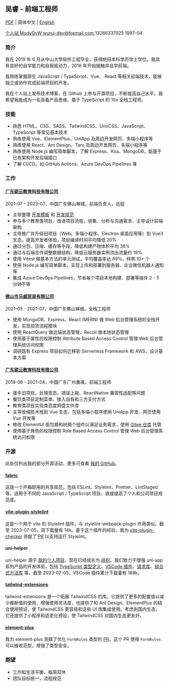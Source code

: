 ## 吴睿 - 前端工程师

[PDF](./%E5%90%B4%E7%9D%BF%20-%20%E5%89%8D%E7%AB%AF%E5%B7%A5%E7%A8%8B%E5%B8%88.pdf) | 简体中文 | [English](./index.en-US.md)

<div class="flex flex-wrap">
  <a href="https://modyqyw.github.io" class="flex items-center mr-2">
    <iconify-icon icon="carbon:home" class="mr-1"></iconify-icon>
    个人站
  </a>
  <a href="https://github.com/ModyQyW" class="flex items-center mx-2">
    <iconify-icon icon="carbon:logo-github" class="mr-1"></iconify-icon>
    ModyQyW
  </a>
  <a href="mailto:wurui-dev@foxmail.com" class="flex items-center mx-2">
    <iconify-icon icon="carbon:email" class="mr-1"></iconify-icon>
    wurui-dev@foxmail.com
  </a>
  <span class="flex items-center mx-2">
    <iconify-icon icon="carbon:phone" class="mr-1"></iconify-icon>
    13266337925
  </span>
  <span class="flex items-center mx-2">
    <iconify-icon icon="icon-park-outline:birthday-cake" class="mr-1"></iconify-icon>
    1997-04
  </span>
</div>

### 简介

我在 2019 年 6 月从中山大学软件工程毕业，获得统招本科学历学士学位。我具有良好的自学能力和自我驱动力，2018 年开始接触并自学前端。

我熟练掌握原生 JavaScript / TypeScript、Vue、 React 等相关前端技术，能够独立或协作完成前端项目的开发。

我在个人站上发布技术博客，在 Github 上参与开源项目，不断提高自己水平。我希望我能成为一名具备产品思维、基于 TypeScript 的 10x 全栈工程师。

### 技能

- 熟悉 HTML、CSS、SASS、TailwindCSS、UnoCSS、JavaScript、TypeScript 等常见基本技术
- 熟练使用 Vue、ElementPlus、UniApp 及周边开发网页、多端小程序等
- 熟练使用 React、Ant Design、Taro 及周边开发网页、多端小程序等
- 熟练使用 Node.js 编写简单脚本，了解 Express、Koa、MongoDB，能基于已有架构开发后端接口
- 了解 CI/CD，如 GitHub Actions、Azure DevOps Pipelines 等

### 工作

#### [广东砺云教育科技有限公司](https://www.millcloud.cn/)

<p class="text-gray-500">2021-07 - 2023-07，中国广东佛山禅城，前端负责人，远程</p>

- 主导整理 [开发模板](https://github.com/MillCloud/presets) 和 [开发规范](https://millcloud.github.io/standard)
- 参与多个教育类项目，改进项目流程，收集、分析与沟通需求，主导设计前端架构
- 主导推广并升级旧项目（Web、多端小程序、Electron 桌面应用等）到 Vue3 生态，提高开发者体验，项目编译时间平均降低 20%
- 通过分包、压缩、缓存等手段，降低构建产物体积平均 38%
- 通过与后端合作调整数据结构，降低云服务器实例流出流量约 19%
- 使用 Vitest 做基本方法的单元测试，平均覆盖率达 89%，样例 10+ 个
- 使用 Node.js 编写简单脚本，实现上传和部署到服务器、企业微信机器人通知等
- 集成 Azure DevOps Pipelines，节省每个项目本地构建、部署等操作 2 - 5 分钟不等

#### [佛山市马威贸易有限公司](https://globus-china.com/)

<p class="text-gray-500">2021-05 - 2021-07，中国广东佛山禅城，全栈工程师</p>

- 使用 MongoDB、Express、React (MERN) 做 Web 后台管理系统的全栈开发，实现验货流程模块
- 使用 ReactQuery 做远端状态管理，Recoil 做本地状态管理
- 使用基于属性的权限控制 Attribute Based Access Control 管理 Web 后台管理系统访问权限
- 调研既有 Express 项目如何迁移到 Serverless Framework 和 AWS，设计基本方案

#### [广东砺云教育科技有限公司](https://www.millcloud.cn/)

<p class="text-gray-500">2019-06 - 2021-04，中国广东广州番禺，前端工程师</p>

- 接手旧项目，处理竞态、错误上报、ReactNative 兼容性适配等问题
- 餐饮类项目定制菜单、接入自有和三方支付方式
- 教育类项目实现类百度网盘文件库
- 主导收缩技术栈到 Vue 生态，包括多端小程序使用 UniApp 开发、网页使用 Vue 开发等
- 修改 ElementUI 面包屑和树两个组件以满足业务需求，使用 [Gitee 仓库](https://gitee.com/MillCloud/element) 托管
- 使用基于角色的权限控制 Role Based Access Control 管理 Web 后台管理系统访问权限

### 开源

此处仅列出我的部分开源活动，更多可查看 [我的 GitHub](https://github.com/ModyQyW)。

#### [fabric](https://github.com/ModyQyW/fabric)

这是一个开箱即用的共享规范，包括 ESLint、Stylelint、Prettier、LintStaged 等，适用于不同的 JavaScript / TypeScript 项目，直接提高了个人和公司项目规范度。

#### [vite-plugin-stylelint](https://github.com/ModyQyW/vite-plugin-stylelint)

这是一个用于 vite 的 Stylelint 插件，与 stylelint-webpack-plugin 作用类似。截至 2023-07-05，周下载量有 14k。基于这个插件的经验，我为 [vite-plugin-checker](https://github.com/fi3ework/vite-plugin-checker) 贡献了 [PR](https://github.com/fi3ework/vite-plugin-checker/pull/158) 以支持运行 Stylelint。

#### uni-helper

uni-helper 源于 [我的个人项目](https://github.com/ModyQyW/uni-helper)，现在已经成长为 [组织](https://github.com/uni-helper)。我们致力于增强 uni-app 系列产品的开发体验，包括 [TypeScript 类型定义](https://github.com/orgs/uni-helper/repositories?q=types&type=all&language=&sort=)、[VSCode 插件](https://github.com/orgs/uni-helper/repositories?q=vscode&type=all&language=&sort=)、[请求库](https://github.com/uni-helper/uni-network)、[组合式方法库](https://github.com/uni-helper/uni-use) 等。截至 2023-07-05，VSCode 插件累计下载量有 188k。

#### [tailwind-extensions](https://github.com/ModyQyW/tailwind-extensions)

tailwind-extensions 是一个拓展 TailwindCSS 的库。它提供了更多的配置值以减少推断值的使用、增强使用灵活度，也提供了和 Ant Design、ElementPlus 的结合使用预设，使 TailwindCSS 更容易和这些 UI 库集成使用。考虑到国内生态，它还提供了小程序和适老化预设，使 TailwindCSS 对国内生态更友好。

#### [element-plus](https://github.com/element-plus/element-plus)

我为 element-plus 贡献了优化 `FormRules` 类型的 [PR](https://github.com/element-plus/element-plus/pull/12549)。这个 PR 使得 `FormRules` 可以接收范型，增强了类型安全。

### 期望

- 工作和生活平衡，每周双休
- 团队目标统一，流程规范

<script src="https://cdn.jsdelivr.net/npm/@unocss/runtime"></script>
<script src="https://cdn.jsdelivr.net/npm/iconify-icon/dist/iconify-icon.min.js"></script>
